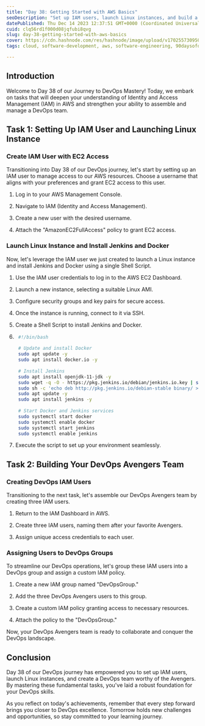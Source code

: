 ```yaml
---
title: "Day 38: Getting Started with AWS Basics"
seoDescription: "Set up IAM users, launch Linux instances, and build a DevOps Avengers team. Strengthen your foundation for DevOps success."
datePublished: Thu Dec 14 2023 12:37:51 GMT+0000 (Coordinated Universal Time)
cuid: clq56rd1f000d08jqfubi8qvg
slug: day-38-getting-started-with-aws-basics
cover: https://cdn.hashnode.com/res/hashnode/image/upload/v1702557309507/5cfdb5d1-afc9-4060-8b5f-8d73eeb4ff3b.png
tags: cloud, software-development, aws, software-engineering, 90daysofdevops

---
```


## Introduction

Welcome to Day 38 of our Journey to DevOps Mastery! Today, we embark on tasks that will deepen your understanding of Identity and Access Management (IAM) in AWS and strengthen your ability to assemble and manage a DevOps team.

## Task 1: Setting Up IAM User and Launching Linux Instance

### Create IAM User with EC2 Access

Transitioning into Day 38 of our DevOps journey, let's start by setting up an IAM user to manage access to our AWS resources. Choose a username that aligns with your preferences and grant EC2 access to this user.

1. Log in to your AWS Management Console.
    
2. Navigate to IAM (Identity and Access Management).
    
3. Create a new user with the desired username.
    
4. Attach the "AmazonEC2FullAccess" policy to grant EC2 access.
    

### Launch Linux Instance and Install Jenkins and Docker

Now, let's leverage the IAM user we just created to launch a Linux instance and install Jenkins and Docker using a single Shell Script.

1. Use the IAM user credentials to log in to the AWS EC2 Dashboard.
    
2. Launch a new instance, selecting a suitable Linux AMI.
    
3. Configure security groups and key pairs for secure access.
    
4. Once the instance is running, connect to it via SSH.
    
5. Create a Shell Script to install Jenkins and Docker.
    
6. ```bash
    #!/bin/bash
    
    # Update and install Docker
    sudo apt update -y
    sudo apt install docker.io -y
    
    # Install Jenkins
    sudo apt install openjdk-11-jdk -y
    sudo wget -q -O - https://pkg.jenkins.io/debian/jenkins.io.key | sudo apt-key add -
    sudo sh -c 'echo deb http://pkg.jenkins.io/debian-stable binary/ > /etc/apt/sources.list.d/jenkins.list'
    sudo apt update -y
    sudo apt install jenkins -y
    
    # Start Docker and Jenkins services
    sudo systemctl start docker
    sudo systemctl enable docker
    sudo systemctl start jenkins
    sudo systemctl enable jenkins
    ```
    
7. Execute the script to set up your environment seamlessly.
    

## Task 2: Building Your DevOps Avengers Team

### Creating DevOps IAM Users

Transitioning to the next task, let's assemble our DevOps Avengers team by creating three IAM users.

1. Return to the IAM Dashboard in AWS.
    
2. Create three IAM users, naming them after your favorite Avengers.
    
3. Assign unique access credentials to each user.
    

### Assigning Users to DevOps Groups

To streamline our DevOps operations, let's group these IAM users into a DevOps group and assign a custom IAM policy.

1. Create a new IAM group named "DevOpsGroup."
    
2. Add the three DevOps Avengers users to this group.
    
3. Create a custom IAM policy granting access to necessary resources.
    
4. Attach the policy to the "DevOpsGroup."
    

Now, your DevOps Avengers team is ready to collaborate and conquer the DevOps landscape.

## Conclusion

Day 38 of our DevOps journey has empowered you to set up IAM users, launch Linux instances, and create a DevOps team worthy of the Avengers. By mastering these fundamental tasks, you've laid a robust foundation for your DevOps skills.

As you reflect on today's achievements, remember that every step forward brings you closer to DevOps excellence. Tomorrow holds new challenges and opportunities, so stay committed to your learning journey.